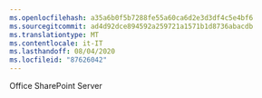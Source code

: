 ```yaml
---
ms.openlocfilehash: a35a6b0f5b7288fe55a60ca6d2e3d3df4c5e4bf6
ms.sourcegitcommit: ad4d92dce894592a259721a1571b1d8736abacdb
ms.translationtype: MT
ms.contentlocale: it-IT
ms.lasthandoff: 08/04/2020
ms.locfileid: "87626042"
---
```

Office SharePoint Server
